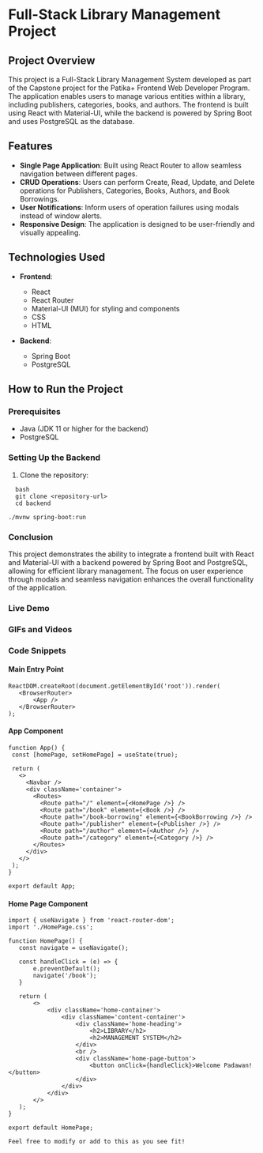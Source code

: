 # Full-Stack Library Management Project

## Project Overview

This project is a Full-Stack Library Management System developed as part of the Capstone project for the Patika+ Frontend Web Developer Program. The application enables users to manage various entities within a library, including publishers, categories, books, and authors. The frontend is built using React with Material-UI, while the backend is powered by Spring Boot and uses PostgreSQL as the database.

## Features

- **Single Page Application**: Built using React Router to allow seamless navigation between different pages.
- **CRUD Operations**: Users can perform Create, Read, Update, and Delete operations for Publishers, Categories, Books, Authors, and Book Borrowings.
- **User Notifications**: Inform users of operation failures using modals instead of window alerts.
- **Responsive Design**: The application is designed to be user-friendly and visually appealing.

## Technologies Used

- **Frontend**: 
  - React
  - React Router
  - Material-UI (MUI) for styling and components
  - CSS
  - HTML
  
- **Backend**: 
  - Spring Boot
  - PostgreSQL

## How to Run the Project

### Prerequisites

- Java (JDK 11 or higher for the backend)
- PostgreSQL

### Setting Up the Backend

1. Clone the repository:
 ```
   bash
   git clone <repository-url>
   cd backend

./mvnw spring-boot:run
 ```

### Conclusion
This project demonstrates the ability to integrate a frontend built with React and Material-UI with a backend powered by Spring Boot and PostgreSQL, allowing for efficient library management. The focus on user experience through modals and seamless navigation enhances the overall functionality of the application.

### Live Demo


### GIFs and Videos



### Code Snippets

#### Main Entry Point
 ```
ReactDOM.createRoot(document.getElementById('root')).render(
    <BrowserRouter>
        <App />
    </BrowserRouter>    
);
 ```


#### App Component
 ```
function App() {
  const [homePage, setHomePage] = useState(true);

  return (
    <>
      <Navbar />
      <div className='container'>
        <Routes>
          <Route path="/" element={<HomePage />} />
          <Route path="/book" element={<Book />} />
          <Route path="/book-borrowing" element={<BookBorrowing />} />
          <Route path="/publisher" element={<Publisher />} />
          <Route path="/author" element={<Author />} />
          <Route path="/category" element={<Category />} />
        </Routes>
      </div>
    </>
  );
}

export default App;
 ```

#### Home Page Component
 ```
import { useNavigate } from 'react-router-dom';
import './HomePage.css';

function HomePage() {
    const navigate = useNavigate();

    const handleClick = (e) => {
        e.preventDefault();
        navigate('/book');
    }

    return (
        <>
            <div className='home-container'>
                <div className='content-container'>
                    <div className='home-heading'>
                        <h2>LIBRARY</h2>
                        <h2>MANAGEMENT SYSTEM</h2>
                    </div>
                    <br />
                    <div className='home-page-button'>
                        <button onClick={handleClick}>Welcome Padawan!</button>
                    </div>
                </div>
            </div>
        </>
    );
}

export default HomePage;
 ```


 ``` Feel free to modify or add to this as you see fit!  ```

